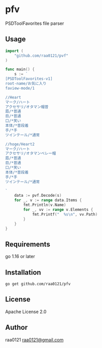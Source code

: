 # pfv

PSDToolFavorites file parser

## Usage
```go
import (
	"github.com/raa0121/pvf"
)

func main() {
	s := `
[PSDToolFavorites-v1]
root-name/お気に入り
faview-mode/1

//Heart
マーク/ハート
アクセサリ/オタマン帽普
眉/*普通
目/*普通
口/*笑い
本体/*普段着
手/*手
ツインテール/*通常

//hoge/Heart2
マーク/ハート
アクセサリ/オタマンベレー帽
眉/*普通
目/*普通
口/*笑い
本体/*普段着
手/*手
ツインテール/*通常

`
	data := pvf.Decode(s)
	for _, v := range data.Items {
		fmt.Println(v.Name)
		for _, vv := range v.Elements {
			fmt.Printf("  %s\n", vv.Path)
		}
	}
}
```

## Requirements
go 1.16 or later


## Installation
```
go get github.com/raa0121/pfv
```

## License
Apache License 2.0

## Author
raa0121 <raa0121@gmail.com>

